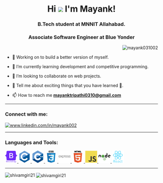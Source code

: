 <h1 align="center">Hi  <img src="https://media.giphy.com/media/hvRJCLFzcasrR4ia7z/giphy.gif" width="30px"> I'm Mayank!</h1>

<h3 align="center">B.Tech student at MNNIT Allahabad.</h3>

<h3 align="center">Associate Software Engineer at Blue Yonder</h3>

<p align="right"> <img src="https://komarev.com/ghpvc/?username=mayank031002&label=Profile%20views&color=00BB00&style=flat" alt="mayank031002" /> </p>

- 🔭 Working on to build a better version of myself.

- 🌱 I’m currently learning development and competitive programming.

- 👯 I’m looking to collaborate on web projects.

- 💬 Tell me about exciting things that you have learned 🙂.

- 📫 How to reach me **mayanktripathi0310@gmail.com**


***
<!-- Contact me -->

<h3 align="left">Connect with me:</h3>
<p align="left">
<a href="www.linkedin.com/in/mayank002" target="blank"><img align="center" src="https://raw.githubusercontent.com/rahuldkjain/github-profile-readme-generator/master/src/images/icons/Social/linked-in-alt.svg" alt="www.linkedin.com/in/mayank002" height="30" width="40" /></a>

</p>


***
<!-- Languages and tools -->

<h3 align="left">Languages and Tools:</h3>
<p align="left"> <a href="https://getbootstrap.com" target="_blank" rel="noreferrer"> <img src="https://raw.githubusercontent.com/devicons/devicon/master/icons/bootstrap/bootstrap-plain-wordmark.svg" alt="bootstrap" width="40" height="40"/> </a> 
<a href="https://www.cprogramming.com/" target="_blank" rel="noreferrer"> <img src="https://raw.githubusercontent.com/devicons/devicon/master/icons/c/c-original.svg" alt="c" width="40" height="40"/> </a> <a href="https://www.w3schools.com/cpp/" target="_blank" rel="noreferrer"> <img src="https://raw.githubusercontent.com/devicons/devicon/master/icons/cplusplus/cplusplus-original.svg" alt="cplusplus" width="40" height="40"/> </a> <a href="https://www.w3schools.com/css/" target="_blank" rel="noreferrer"> <img src="https://raw.githubusercontent.com/devicons/devicon/master/icons/css3/css3-original-wordmark.svg" alt="css3" width="40" height="40"/> </a> <a href="https://expressjs.com" target="_blank" rel="noreferrer"> <img src="https://raw.githubusercontent.com/devicons/devicon/master/icons/express/express-original-wordmark.svg" alt="express" width="40" height="40"/> </a>
<a href="https://www.w3.org/html/" target="_blank" rel="noreferrer"> <img src="https://raw.githubusercontent.com/devicons/devicon/master/icons/html5/html5-original-wordmark.svg" alt="html5" width="40" height="40"/> </a> <a href="https://developer.mozilla.org/en-US/docs/Web/JavaScript" target="_blank" rel="noreferrer"> <img src="https://raw.githubusercontent.com/devicons/devicon/master/icons/javascript/javascript-original.svg" alt="javascript" width="40" height="40"/> </a> <a href="https://nodejs.org" target="_blank" rel="noreferrer"> <img src="https://raw.githubusercontent.com/devicons/devicon/master/icons/nodejs/nodejs-original-wordmark.svg" alt="nodejs" width="40" height="40"/> </a> <a href="https://reactjs.org/" target="_blank" rel="noreferrer"> <img src="https://raw.githubusercontent.com/devicons/devicon/master/icons/react/react-original-wordmark.svg" alt="react" width="40" height="40"/> </a> </p>

***

<p><img align="left" src="https://github-readme-stats.vercel.app/api/top-langs?username=shivamgiri21&show_icons=true&locale=en&layout=compact&theme=onedark" alt="shivamgiri21" /></p>

<p>&nbsp;<img align="center" src="https://github-readme-stats.vercel.app/api?username=shivamgiri21&show_icons=true&locale=en&theme=onedark" alt="shivamgiri21" /></p>
